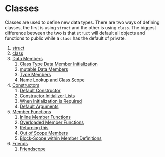 # Classes
Classes are used to define new data types. There are two ways of defining classes, the first is using `struct` and 
the other is using `class`. The biggest difference between the two is that `struct` will default all objects and 
functions to public while a `class` has the default of private. 

1. [struct](Struct.md)
2. [class](Class.md)
3. [Data Members](DataMembers.md)
    1. [Class Type Data Member Initialization](DataMembers.md#class-type-data-member-initialization)
    2. [mutable Data Members](DataMembers.md#mutable-data-members)
    3. [Type Members](DataMembers.md#type-members)
    4. [Name Lookup and Class Scope](DataMembers.md#name-lookup-and-class-scope)
4. [Constructors](Constructors.md)
    1. [Default Constructor](Constructors.md#default-constructor)
    2. [Constructor Initializer Lists](Constructors.md#constructor-initializer-lists)
    3. [When Initialization is Required](Constructors.md#when-initialization-is-required)
    4. [Default Arguments](Constructors.md#default-arguments)
5. [Member Functions](MemberFunctions.md)
    1. [Inline Member Functions](MemberFunctions.md#inline-member-functions)
    2. [Overloaded Member Functions](MemberFunctions.md#overloaded-member-functions)
    3. [Returning this](MemberFunctions.md#returning-this)
    4. [Out of Scope Members](MemberFunctions.md#out-of-scope-members)
    5. [Block-Scope within Member Definitions](MemberFunctions.md#block-scope-within-member-definitions)
6. [Friends](Friends.md)
    1. [Friendscope](Friends.md#friendscope)
